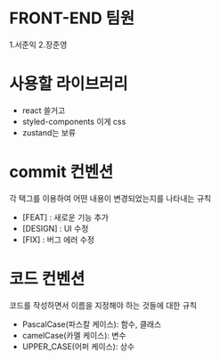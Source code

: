 # FRONT-END 팀원
1.서준익
2.장준영

# 사용할 라이브러리
- react 쓸거고
- styled-components 이게 css
- zustand는 보류

# commit 컨벤션
각 택그를 이용하여 어떤 내용이 변경되었는지를 나타내는 규칙
- [FEAT] : 새로운 기능 추가
- [DESIGN] : UI 수정
- [FIX] : 버그 에러 수정

# 코드 컨벤션
코드를 작성하면서 이름을 지정해야 하는 것들에 대한 규칙
- PascalCase(파스칼 케이스): 함수, 클래스
- camelCase(카멜 케이스): 변수
- UPPER_CASE(어퍼 케이스): 상수

